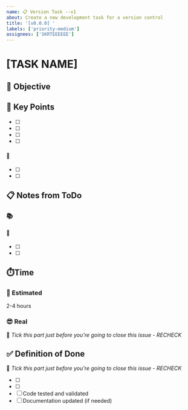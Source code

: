 ```yaml
---
name: 📋 Version Task --v1
about: Create a new development task for a version control
title: '[v0.0.0] '
labels: ['priority-medium']
assignees: ['SKRTEEEEEE']
---
```


# [TASK NAME]

## 🎯 Objective
<!-- Brief description of what needs to be accomplished -->

## 🔑 Key Points  
<!-- Key point what needs to be accomplished, representing the idea of this Task -->

- [ ] <!-- Main task/requirement 1 -->
- [ ] <!-- Main task/requirement 2 -->
- [ ] <!-- Main task/requirement 3 -->
- [ ] <!-- Testing/validation requirements -->
  
### <!-- 🖲️/💻/⛓️ Section Name -->
#### 🔧 <!-- Subsection -->
- [ ] <!-- Main task/requirement 1 -->
- [ ] <!-- Main task/requirement 2 -->


## 📋 Notes from ToDo
<!-- Notes imported from ToDo markdown file (only till v0.1.0) -->
### 📚 <!-- Section Name -->
#### 🔧 <!-- Subsection -->
- [ ] <!-- Specific task 1 -->
- [ ] <!-- Specific task 2 -->


## ⏱️Time
### 🤔 Estimated
 2-4 hours
### 😎 Real
🧠 _Tick this part just before you're going to close this issue - RECHECK_


## ✅ Definition of Done
🧠 _Tick this part just before you're going to close this issue - RECHECK_
<!-- Key point what needs to be accomplished, representing the must of this Task based on the Key Points -->
- [ ] <!-- Criterion 1 -->
- [ ] <!-- Criterion 2 -->
- [ ] Code tested and validated
- [ ] Documentation updated (if needed)